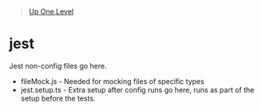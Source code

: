 > [Up One Level](../readme.md)

# jest

Jest non-config files go here.

- fileMock.js - Needed for mocking files of specific types
- jest.setup.ts - Extra setup after config runs go here, runs as part of the setup before the tests.